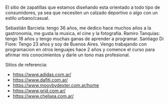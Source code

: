 El sitio de zapatillas que estamos diseñando esta orientado a todo tipo de consumidores, ya sea que necesiten un calzado deportivo o algo con un estilo urbano/casual.

Sebastián Barciela: tengo 36 años, me dedico hace muchos años a la gastronomía, me gusta la musica, el cine y la fotografía.
Ramiro Tanquias: tengo 18 años y tengo muchas ganas de aprender a programar.
Santiago Di Fiore: Tengo 23 años y soy de Buenos Aires. Vengo trabajando con programacion en otros lenguajes hace 2 años y comence el curso para afirmar mis conocimientos y darle un tono mas profesional. 

Sitios de referencia:
- https://www.adidas.com.ar/
- https://www.dafiti.com.ar/
- https://www.moovbydexter.com.ar/home
- https://www.grid.com.ar/
- https://www.chelsea.com.ar/